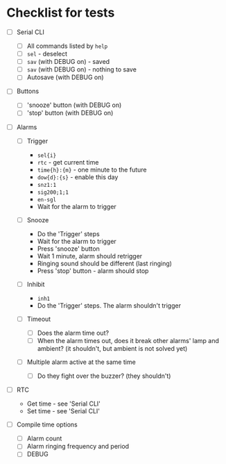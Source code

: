 # Checklist for tests
- [ ] Serial CLI
    - [ ] All commands listed by `help`
    - [ ] `sel` - deselect
    - [ ] `sav` (with DEBUG on) - saved
    - [ ] `sav` (with DEBUG on) - nothing to save
    - [ ] Autosave (with DEBUG on)

- [ ] Buttons
    - [ ] 'snooze' button (with DEBUG on)
    - [ ] 'stop' button (with DEBUG on)

- [ ] Alarms
    - [ ] Trigger
        - `sel{i}`
        - `rtc` - get current time
        - `time{h}:{m}` - one minute to the future
        - `dow{d}:{s}` - enable this day
        - `snz1:1`
        - `sig200;1;1`
        - `en-sgl`
        - Wait for the alarm to trigger

    - [ ] Snooze
        - Do the 'Trigger' steps
        - Wait for the alarm to trigger
        - Press 'snooze' button
        - Wait 1 minute, alarm should retrigger
        - Ringing sound should be different (last ringing)
        - Press 'stop' button - alarm should stop

    - [ ] Inhibit
        - `inh1`
        - Do the 'Trigger' steps. The alarm shouldn't trigger

    - [ ] Timeout
        - [ ] Does the alarm time out?
        - [ ] When the alarm times out, does it break other alarms' lamp and
              ambient? (it shouldn't, but ambient is not solved yet)

    - [ ] Multiple alarm active at the same time
        - [ ] Do they fight over the buzzer? (they shouldn't)

- [ ] RTC
    - Get time - see 'Serial CLI'
    - Set time - see 'Serial CLI'

- [ ] Compile time options
    - [ ] Alarm count
    - [ ] Alarm ringing frequency and period
    - [ ] DEBUG
